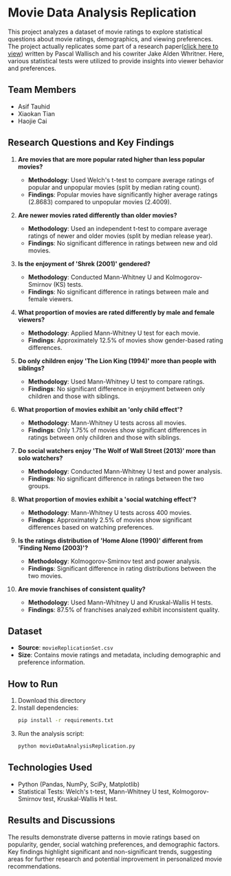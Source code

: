 
# Movie Data Analysis Replication

This project analyzes a dataset of movie ratings to explore statistical questions about movie ratings, demographics, and viewing preferences. The project actually replicates some part of a research paper([click here to view](https://blog.pascallisch.net/wp-content/uploads/2017/11/proj110107.pdf)) written by Pascal Wallisch and his cowriter Jake Alden Whritner. Here, various statistical tests were utilized to provide insights into viewer behavior and preferences.

## Team Members
- Asif Tauhid
- Xiaokan Tian
- Haojie Cai

## Research Questions and Key Findings

1. **Are movies that are more popular rated higher than less popular movies?**
   - **Methodology**: Used Welch's t-test to compare average ratings of popular and unpopular movies (split by median rating count).
   - **Findings**: Popular movies have significantly higher average ratings (2.8683) compared to unpopular movies (2.4009).

2. **Are newer movies rated differently than older movies?**
   - **Methodology**: Used an independent t-test to compare average ratings of newer and older movies (split by median release year).
   - **Findings**: No significant difference in ratings between new and old movies.

3. **Is the enjoyment of 'Shrek (2001)' gendered?**
   - **Methodology**: Conducted Mann-Whitney U and Kolmogorov-Smirnov (KS) tests.
   - **Findings**: No significant difference in ratings between male and female viewers.

4. **What proportion of movies are rated differently by male and female viewers?**
   - **Methodology**: Applied Mann-Whitney U test for each movie.
   - **Findings**: Approximately 12.5% of movies show gender-based rating differences.

5. **Do only children enjoy 'The Lion King (1994)' more than people with siblings?**
   - **Methodology**: Used Mann-Whitney U test to compare ratings.
   - **Findings**: No significant difference in enjoyment between only children and those with siblings.

6. **What proportion of movies exhibit an 'only child effect'?**
   - **Methodology**: Mann-Whitney U tests across all movies.
   - **Findings**: Only 1.75% of movies show significant differences in ratings between only children and those with siblings.

7. **Do social watchers enjoy 'The Wolf of Wall Street (2013)' more than solo watchers?**
   - **Methodology**: Conducted Mann-Whitney U test and power analysis.
   - **Findings**: No significant difference in ratings between the two groups.

8. **What proportion of movies exhibit a 'social watching effect'?**
   - **Methodology**: Mann-Whitney U tests across 400 movies.
   - **Findings**: Approximately 2.5% of movies show significant differences based on watching preferences.

9. **Is the ratings distribution of 'Home Alone (1990)' different from 'Finding Nemo (2003)'?**
   - **Methodology**: Kolmogorov-Smirnov test and power analysis.
   - **Findings**: Significant difference in rating distributions between the two movies.

10. **Are movie franchises of consistent quality?**
    - **Methodology**: Used Mann-Whitney U and Kruskal-Wallis H tests.
    - **Findings**: 87.5% of franchises analyzed exhibit inconsistent quality.

## Dataset

- **Source**: `movieReplicationSet.csv`
- **Size**: Contains movie ratings and metadata, including demographic and preference information.

## How to Run

1. Download this directory
2. Install dependencies:
   ```bash
   pip install -r requirements.txt
   ```
3. Run the analysis script:
   ```bash
   python movieDataAnalysisReplication.py
   ```
   
## Technologies Used
- Python (Pandas, NumPy, SciPy, Matplotlib)
- Statistical Tests: Welch's t-test, Mann-Whitney U test, Kolmogorov-Smirnov test, Kruskal-Wallis H test.

## Results and Discussions

The results demonstrate diverse patterns in movie ratings based on popularity, gender, social watching preferences, and demographic factors. Key findings highlight significant and non-significant trends, suggesting areas for further research and potential improvement in personalized movie recommendations.


